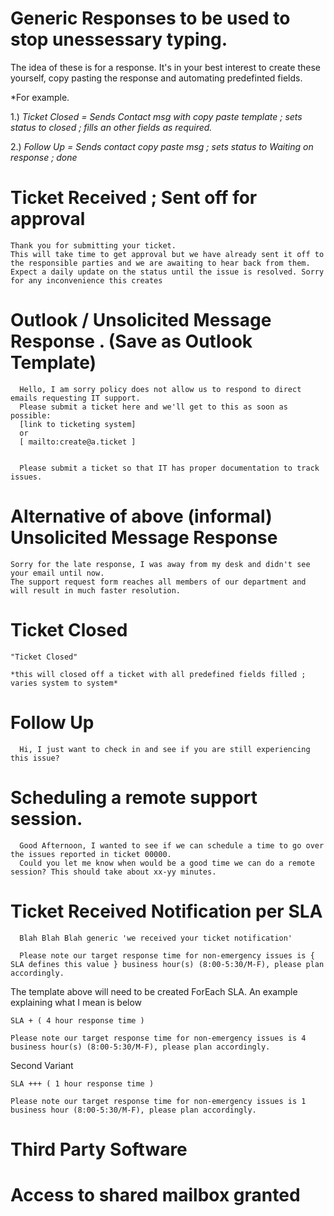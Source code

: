 # Generic Responses to be used to stop unessessary typing.



The idea of these is for a response. It's in your best interest to create these yourself, copy pasting the response and automating predefinted fields.

*For example. 

1.) *Ticket Closed = Sends Contact msg with copy paste template ; sets status to closed ; fills an other fields as required.*

2.) *Follow Up = Sends contact copy paste msg ; sets status to Waiting on response ; done*





  # Ticket Received ; Sent off for approval 
    Thank you for submitting your ticket. 
    This will take time to get approval but we have already sent it off to the responsible parties and we are awaiting to hear back from them. 
    Expect a daily update on the status until the issue is resolved. Sorry for any inconvenience this creates


  # Outlook / Unsolicited Message Response . (Save as Outlook Template)
      Hello, I am sorry policy does not allow us to respond to direct emails requesting IT support. 
      Please submit a ticket here and we'll get to this as soon as possible: 
      [link to ticketing system]
      or
      [ mailto:create@a.ticket ]


      Please submit a ticket so that IT has proper documentation to track issues.
      
  # Alternative of above (informal) Unsolicited Message Response
  
    Sorry for the late response, I was away from my desk and didn't see your email until now. 
    The support request form reaches all members of our department and will result in much faster resolution.


  # Ticket Closed
    "Ticket Closed"
    
    *this will closed off a ticket with all predefined fields filled ; varies system to system*
    
  # Follow Up
  
      Hi, I just want to check in and see if you are still experiencing this issue?

  # Scheduling a remote support session.
  
      Good Afternoon, I wanted to see if we can schedule a time to go over the issues reported in ticket 00000.
      Could you let me know when would be a good time we can do a remote session? This should take about xx-yy minutes.
      
  # Ticket Received Notification per SLA
  
      Blah Blah Blah generic 'we received your ticket notification'
      
      Please note our target response time for non-emergency issues is { SLA defines this value } business hour(s) (8:00-5:30/M-F), please plan accordingly.
      
The template above will need to be created ForEach SLA. An example explaining what I mean is below

    SLA + ( 4 hour response time )
    
    Please note our target response time for non-emergency issues is 4 business hour(s) (8:00-5:30/M-F), please plan accordingly.
    
Second Variant

    SLA +++ ( 1 hour response time )
    
    Please note our target response time for non-emergency issues is 1 business hour (8:00-5:30/M-F), please plan accordingly.


# Third Party Software

    


# Access to shared mailbox granted
